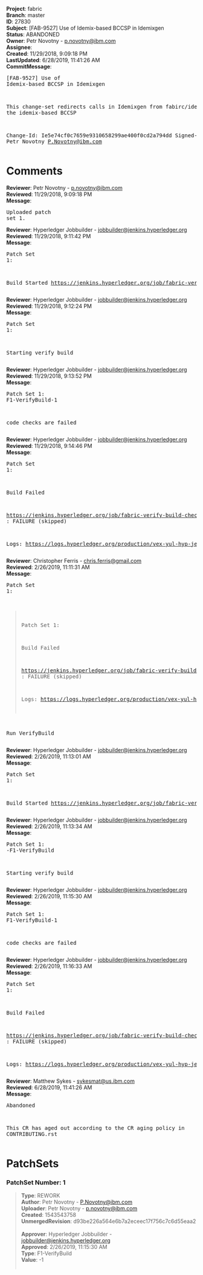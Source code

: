 <strong>Project</strong>: fabric<br><strong>Branch</strong>: master<br><strong>ID</strong>: 27830<br><strong>Subject</strong>: [FAB-9527] Use of Idemix-based BCCSP in Idemixgen<br><strong>Status</strong>: ABANDONED<br><strong>Owner</strong>: Petr Novotny - p.novotny@ibm.com<br><strong>Assignee</strong>:<br><strong>Created</strong>: 11/29/2018, 9:09:18 PM<br><strong>LastUpdated</strong>: 6/28/2019, 11:41:26 AM<br><strong>CommitMessage</strong>:<br><pre>[FAB-9527] Use of Idemix-based BCCSP in Idemixgen

This change-set redirects calls in Idemixgen
from fabirc/idemix to the idemix-based BCCSP

Change-Id: Ie5e74cf0c7659e9310658299ae400f0cd2a794dd
Signed-off-by: Petr Novotny <P.Novotny@ibm.com>
</pre><h1>Comments</h1><strong>Reviewer</strong>: Petr Novotny - p.novotny@ibm.com<br><strong>Reviewed</strong>: 11/29/2018, 9:09:18 PM<br><strong>Message</strong>: <pre>Uploaded patch set 1.</pre><strong>Reviewer</strong>: Hyperledger Jobbuilder - jobbuilder@jenkins.hyperledger.org<br><strong>Reviewed</strong>: 11/29/2018, 9:11:42 PM<br><strong>Message</strong>: <pre>Patch Set 1:

Build Started https://jenkins.hyperledger.org/job/fabric-verify-build-checks-x86_64/7674/</pre><strong>Reviewer</strong>: Hyperledger Jobbuilder - jobbuilder@jenkins.hyperledger.org<br><strong>Reviewed</strong>: 11/29/2018, 9:12:24 PM<br><strong>Message</strong>: <pre>Patch Set 1:

Starting verify build</pre><strong>Reviewer</strong>: Hyperledger Jobbuilder - jobbuilder@jenkins.hyperledger.org<br><strong>Reviewed</strong>: 11/29/2018, 9:13:52 PM<br><strong>Message</strong>: <pre>Patch Set 1: F1-VerifyBuild-1

code checks are failed</pre><strong>Reviewer</strong>: Hyperledger Jobbuilder - jobbuilder@jenkins.hyperledger.org<br><strong>Reviewed</strong>: 11/29/2018, 9:14:46 PM<br><strong>Message</strong>: <pre>Patch Set 1:

Build Failed 

https://jenkins.hyperledger.org/job/fabric-verify-build-checks-x86_64/7674/ : FAILURE (skipped)

Logs: https://logs.hyperledger.org/production/vex-yul-hyp-jenkins-3/fabric-verify-build-checks-x86_64/7674</pre><strong>Reviewer</strong>: Christopher Ferris - chris.ferris@gmail.com<br><strong>Reviewed</strong>: 2/26/2019, 11:11:31 AM<br><strong>Message</strong>: <pre>Patch Set 1:

> Patch Set 1:
> 
> Build Failed 
> 
> https://jenkins.hyperledger.org/job/fabric-verify-build-checks-x86_64/7674/ : FAILURE (skipped)
> 
> Logs: https://logs.hyperledger.org/production/vex-yul-hyp-jenkins-3/fabric-verify-build-checks-x86_64/7674

Run VerifyBuild</pre><strong>Reviewer</strong>: Hyperledger Jobbuilder - jobbuilder@jenkins.hyperledger.org<br><strong>Reviewed</strong>: 2/26/2019, 11:13:01 AM<br><strong>Message</strong>: <pre>Patch Set 1:

Build Started https://jenkins.hyperledger.org/job/fabric-verify-build-checks-x86_64/10695/</pre><strong>Reviewer</strong>: Hyperledger Jobbuilder - jobbuilder@jenkins.hyperledger.org<br><strong>Reviewed</strong>: 2/26/2019, 11:13:34 AM<br><strong>Message</strong>: <pre>Patch Set 1: -F1-VerifyBuild

Starting verify build</pre><strong>Reviewer</strong>: Hyperledger Jobbuilder - jobbuilder@jenkins.hyperledger.org<br><strong>Reviewed</strong>: 2/26/2019, 11:15:30 AM<br><strong>Message</strong>: <pre>Patch Set 1: F1-VerifyBuild-1

code checks are failed</pre><strong>Reviewer</strong>: Hyperledger Jobbuilder - jobbuilder@jenkins.hyperledger.org<br><strong>Reviewed</strong>: 2/26/2019, 11:16:33 AM<br><strong>Message</strong>: <pre>Patch Set 1:

Build Failed 

https://jenkins.hyperledger.org/job/fabric-verify-build-checks-x86_64/10695/ : FAILURE (skipped)

Logs: https://logs.hyperledger.org/production/vex-yul-hyp-jenkins-3/fabric-verify-build-checks-x86_64/10695</pre><strong>Reviewer</strong>: Matthew Sykes - sykesmat@us.ibm.com<br><strong>Reviewed</strong>: 6/28/2019, 11:41:26 AM<br><strong>Message</strong>: <pre>Abandoned

This CR has aged out according to the CR aging policy in CONTRIBUTING.rst</pre><h1>PatchSets</h1><h3>PatchSet Number: 1</h3><blockquote><strong>Type</strong>: REWORK<br><strong>Author</strong>: Petr Novotny - P.Novotny@ibm.com<br><strong>Uploader</strong>: Petr Novotny - p.novotny@ibm.com<br><strong>Created</strong>: 1543543758<br><strong>UnmergedRevision</strong>: d93be226a564e6b7a2eceec17f756c7c6d55eaa2<br><br><strong>Approver</strong>: Hyperledger Jobbuilder - jobbuilder@jenkins.hyperledger.org<br><strong>Approved</strong>: 2/26/2019, 11:15:30 AM<br><strong>Type</strong>: F1-VerifyBuild<br><strong>Value</strong>: -1<br><br></blockquote>